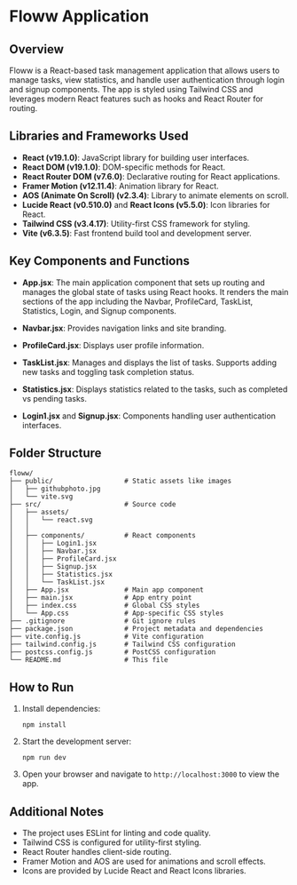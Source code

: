 # Floww Application

## Overview
Floww is a React-based task management application that allows users to manage tasks, view statistics, and handle user authentication through login and signup components. The app is styled using Tailwind CSS and leverages modern React features such as hooks and React Router for routing.

## Libraries and Frameworks Used
- **React (v19.1.0)**: JavaScript library for building user interfaces.
- **React DOM (v19.1.0)**: DOM-specific methods for React.
- **React Router DOM (v7.6.0)**: Declarative routing for React applications.
- **Framer Motion (v12.11.4)**: Animation library for React.
- **AOS (Animate On Scroll) (v2.3.4)**: Library to animate elements on scroll.
- **Lucide React (v0.510.0)** and **React Icons (v5.5.0)**: Icon libraries for React.
- **Tailwind CSS (v3.4.17)**: Utility-first CSS framework for styling.
- **Vite (v6.3.5)**: Fast frontend build tool and development server.

## Key Components and Functions

- **App.jsx**: The main application component that sets up routing and manages the global state of tasks using React hooks. It renders the main sections of the app including the Navbar, ProfileCard, TaskList, Statistics, Login, and Signup components.

- **Navbar.jsx**: Provides navigation links and site branding.

- **ProfileCard.jsx**: Displays user profile information.

- **TaskList.jsx**: Manages and displays the list of tasks. Supports adding new tasks and toggling task completion status.

- **Statistics.jsx**: Displays statistics related to the tasks, such as completed vs pending tasks.

- **Login1.jsx** and **Signup.jsx**: Components handling user authentication interfaces.

## Folder Structure

```
floww/
├── public/                  # Static assets like images
│   ├── githubphoto.jpg
│   └── vite.svg
├── src/                     # Source code
│   ├── assets/              
│   │   └── react.svg
│   │   
│   ├── components/          # React components
│   │   ├── Login1.jsx
│   │   ├── Navbar.jsx
│   │   ├── ProfileCard.jsx
│   │   ├── Signup.jsx
│   │   ├── Statistics.jsx
│   │   └── TaskList.jsx
│   ├── App.jsx              # Main app component
│   ├── main.jsx             # App entry point
│   ├── index.css            # Global CSS styles
│   └── App.css              # App-specific CSS styles
├── .gitignore               # Git ignore rules
├── package.json             # Project metadata and dependencies
├── vite.config.js           # Vite configuration
├── tailwind.config.js       # Tailwind CSS configuration
├── postcss.config.js        # PostCSS configuration
└── README.md                # This file
```

## How to Run

1. Install dependencies:
   ```
   npm install
   ```

2. Start the development server:
   ```
   npm run dev
   ```

3. Open your browser and navigate to `http://localhost:3000` to view the app.

## Additional Notes

- The project uses ESLint for linting and code quality.
- Tailwind CSS is configured for utility-first styling.
- React Router handles client-side routing.
- Framer Motion and AOS are used for animations and scroll effects.
- Icons are provided by Lucide React and React Icons libraries.
